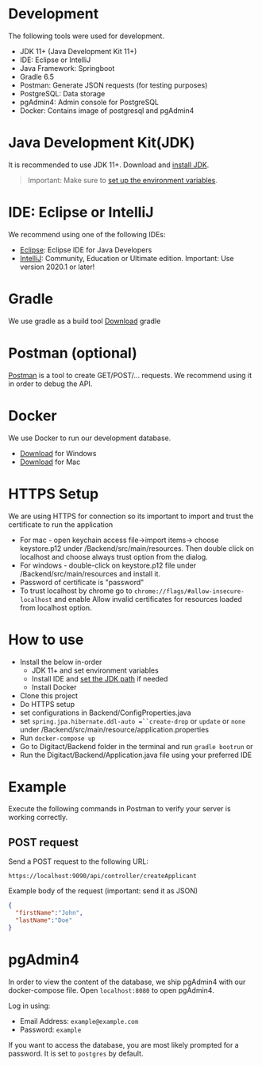 # Development

The following tools were used for development.
- JDK 11+ (Java Development Kit 11+)
- IDE: Eclipse or IntelliJ 
- Java Framework: Springboot
- Gradle 6.5
- Postman: Generate JSON requests (for testing purposes)
- PostgreSQL: Data storage
- pgAdmin4: Admin console for PostgreSQL
- Docker: Contains image of postgresql and pgAdmin4

# Java Development Kit(JDK)
It is recommended to use JDK 11+.
Download and [install JDK](https://www.oracle.com/java/technologies/javase-downloads.html).

> Important: Make sure to [set up the environment variables](https://www.java.com/en/download/help/path.xml).

# IDE: Eclipse or IntelliJ
We recommend using one of the following IDEs:
- [Eclipse](https://www.eclipse.org/downloads/packages/release/luna/sr2/eclipse-ide-java-developers): Eclipse IDE for Java Developers 
- [IntelliJ](https://www.jetbrains.com/idea/download/#section=windows): Community, Education or Ultimate edition. Important: Use version 2020.1 or later!

# Gradle
We use gradle as a build tool
[Download](https://gradle.org/releases/) gradle

# Postman (optional)
[Postman](https://www.postman.com/downloads/) is a tool to create GET/POST/... requests. We recommend using it in order to debug the API.

# Docker

We use Docker to run our development database.
- [Download](https://docs.docker.com/docker-for-windows/install/) for Windows 
- [Download](https://docs.docker.com/docker-for-mac/install/) for Mac

# HTTPS Setup

We are using HTTPS for connection so its important to import and trust the certificate to run the application

- For mac - open keychain access file->import items-> choose keystore.p12 under /Backend/src/main/resources. Then double click on localhost and choose always trust option from the dialog. 
- For windows - double-click on keystore.p12 file under /Backend/src/main/resources and install it. 
- Password of certificate is "password"
- To trust localhost by chrome go to `chrome://flags/#allow-insecure-localhost` and enable Allow invalid certificates for resources loaded from localhost option.

# How to use

- Install the below in-order
  - JDK 11+ and set environment variables
  - Install IDE and [set the JDK path](https://www.jetbrains.com/help/idea/sdk.html) if needed
  - Install Docker
- Clone this project
- Do HTTPS setup
- set configurations in Backend/ConfigProperties.java
- set `spring.jpa.hibernate.ddl-auto =``create-drop` or `update`  or `none` under /Backend/src/main/resource/application.properties
- Run `docker-compose up`
- Go to Digitact/Backend folder in the terminal and run `gradle bootrun`
    or
- Run the Digitact/Backend/Application.java file using your preferred IDE

# Example
Execute the following commands in Postman to verify your server is working correctly.

## POST request

Send a POST request to the following URL:
```
https://localhost:9090/api/controller/createApplicant
```
Example body of the request (important: send it as JSON)
``` json
{
  "firstName":"John",
  "lastName":"Doe"
}
```

# pgAdmin4

In order to view the content of the database, we ship pgAdmin4 with our docker-compose file. Open `localhost:8080` to open pgAdmin4. 

Log in using:
- Email Address: `example@example.com`
- Password: `example`


If you want to access the database, you are most likely prompted for a password. It is set to `postgres` by default.


